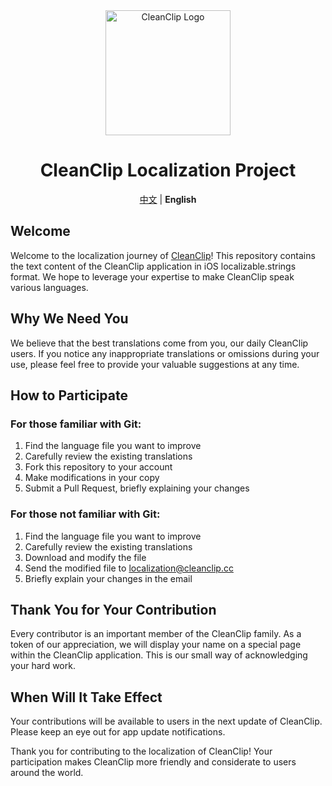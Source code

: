 <div align="center">
<img src="https://cleanclip.cc/images/logo.webp" alt="CleanClip Logo" width="200" height="auto">

# CleanClip Localization Project

[中文](README.zh-CN.md) | **English**

</div>

## Welcome

Welcome to the localization journey of [CleanClip](https://cleanclip.cc)! This repository contains the text content of the CleanClip application in iOS localizable.strings format. We hope to leverage your expertise to make CleanClip speak various languages.

## Why We Need You

We believe that the best translations come from you, our daily CleanClip users. If you notice any inappropriate translations or omissions during your use, please feel free to provide your valuable suggestions at any time.

## How to Participate

### For those familiar with Git:

1. Find the language file you want to improve
2. Carefully review the existing translations
3. Fork this repository to your account
4. Make modifications in your copy
5. Submit a Pull Request, briefly explaining your changes

### For those not familiar with Git:

1. Find the language file you want to improve
2. Carefully review the existing translations
3. Download and modify the file
4. Send the modified file to localization@cleanclip.cc
5. Briefly explain your changes in the email

## Thank You for Your Contribution

Every contributor is an important member of the CleanClip family. As a token of our appreciation, we will display your name on a special page within the CleanClip application. This is our small way of acknowledging your hard work.

## When Will It Take Effect

Your contributions will be available to users in the next update of CleanClip. Please keep an eye out for app update notifications.

Thank you for contributing to the localization of CleanClip! Your participation makes CleanClip more friendly and considerate to users around the world.
